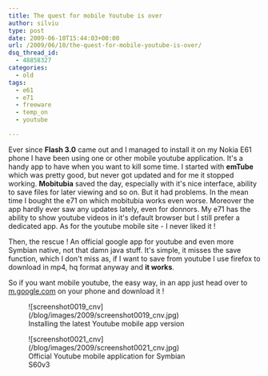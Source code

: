 ```yaml
---
title: The quest for mobile Youtube is over
author: silviu
type: post
date: 2009-06-10T15:44:03+00:00
url: /2009/06/10/the-quest-for-mobile-youtube-is-over/
dsq_thread_id:
  - 48858327
categories:
  - old
tags:
  - e61
  - e71
  - freeware
  - temp_on
  - youtube

---
```

Ever since **Flash 3.0** came out and I managed to install it on my Nokia E61 phone I have been using one or other mobile youtube application. It's a handy app to have when you want to kill some time. I started with **emTube** which was pretty good, but never got updated and for me it stopped working.
 **Mobitubia** saved the day, especially with it's nice interface, ability to save files for later viewing and so on. But it had problems. In the mean time I bought the e71 on which mobitubia works even worse. Moreover the app hardly ever saw any updates lately, even for donnors. My e71 has the ability to show youtube videos in it's default browser but I still prefer a dedicated app. As for the youtube mobile site - I never liked it !

Then, the rescue ! An official google app for youtube and even more Symbian native, not that damn java stuff. It's simple, it misses the save function, which I don't miss as, if I want to save from youtube I use firefox to download in mp4, hq format anyway and **it works**.

So if you want mobile youtube, the easy way, in an app just head over to <a href="http://m.google.com" target="_blank" rel="noopener">m.google.com</a> on your phone and download it !

<figure id="attachment_262" aria-describedby="caption-attachment-262" style="width: 320px" class="wp-caption aligncenter">![screenshot0019_cnv](/blog/images/2009/screenshot0019_cnv.jpg) <figcaption id="caption-attachment-262" class="wp-caption-text">Installing the latest Youtube mobile app version</figcaption></figure>

<figure id="attachment_263" aria-describedby="caption-attachment-263" style="width: 320px" class="wp-caption aligncenter">![screenshot0021_cnv](/blog/images/2009/screenshot0021_cnv.jpg) <figcaption id="caption-attachment-263" class="wp-caption-text">Official Youtube mobile application for Symbian S60v3</figcaption></figure>